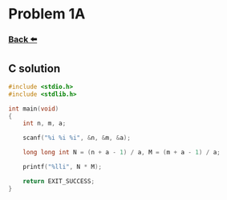 
# Problem 1A
### [Back ⬅️](README.md)

## **C** solution

```c
#include <stdio.h>
#include <stdlib.h>

int main(void)
{
    int n, m, a;

    scanf("%i %i %i", &n, &m, &a);

    long long int N = (n + a - 1) / a, M = (m + a - 1) / a;

    printf("%lli", N * M);

    return EXIT_SUCCESS;
}
```